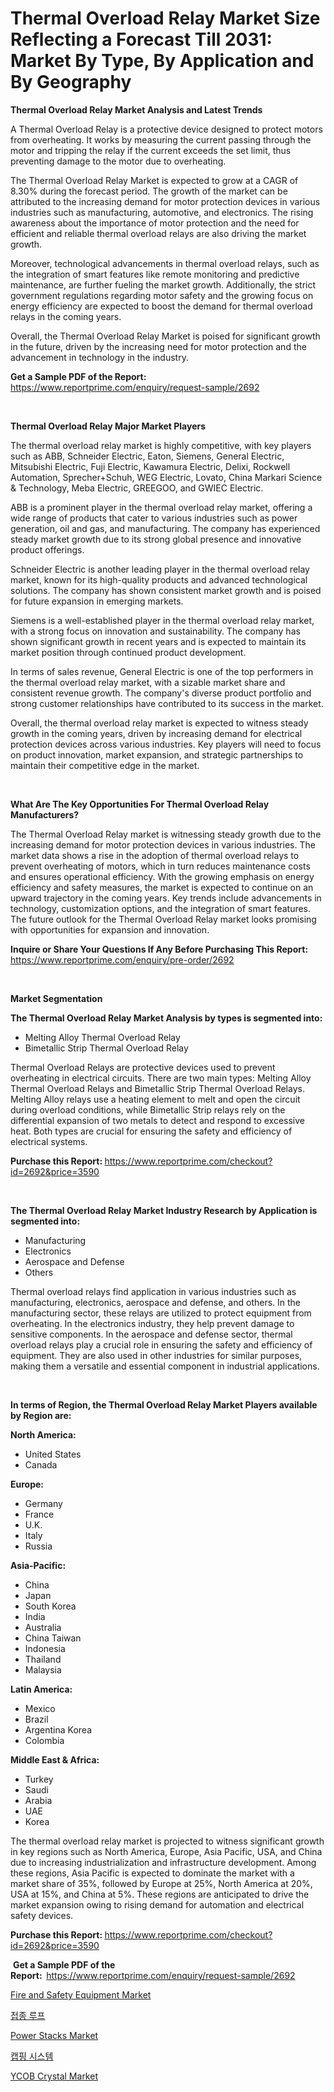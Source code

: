 <p><h1>Thermal Overload Relay Market Size Reflecting a Forecast Till 2031: Market By Type, By Application and By Geography</h1></p><p><strong>Thermal Overload Relay Market Analysis and Latest Trends</strong></p>
<p><p>A Thermal Overload Relay is a protective device designed to protect motors from overheating. It works by measuring the current passing through the motor and tripping the relay if the current exceeds the set limit, thus preventing damage to the motor due to overheating.</p><p>The Thermal Overload Relay Market is expected to grow at a CAGR of 8.30% during the forecast period. The growth of the market can be attributed to the increasing demand for motor protection devices in various industries such as manufacturing, automotive, and electronics. The rising awareness about the importance of motor protection and the need for efficient and reliable thermal overload relays are also driving the market growth.</p><p>Moreover, technological advancements in thermal overload relays, such as the integration of smart features like remote monitoring and predictive maintenance, are further fueling the market growth. Additionally, the strict government regulations regarding motor safety and the growing focus on energy efficiency are expected to boost the demand for thermal overload relays in the coming years.</p><p>Overall, the Thermal Overload Relay Market is poised for significant growth in the future, driven by the increasing need for motor protection and the advancement in technology in the industry.</p></p>
<p><strong>Get a Sample PDF of the Report:&nbsp;</strong> <a href="https://www.reportprime.com/enquiry/request-sample/2692">https://www.reportprime.com/enquiry/request-sample/2692</a></p>
<p>&nbsp;</p>
<p><strong>Thermal Overload Relay Major Market Players</strong></p>
<p><p>The thermal overload relay market is highly competitive, with key players such as ABB, Schneider Electric, Eaton, Siemens, General Electric, Mitsubishi Electric, Fuji Electric, Kawamura Electric, Delixi, Rockwell Automation, Sprecher+Schuh, WEG Electric, Lovato, China Markari Science & Technology, Meba Electric, GREEGOO, and GWIEC Electric.</p><p>ABB is a prominent player in the thermal overload relay market, offering a wide range of products that cater to various industries such as power generation, oil and gas, and manufacturing. The company has experienced steady market growth due to its strong global presence and innovative product offerings.</p><p>Schneider Electric is another leading player in the thermal overload relay market, known for its high-quality products and advanced technological solutions. The company has shown consistent market growth and is poised for future expansion in emerging markets.</p><p>Siemens is a well-established player in the thermal overload relay market, with a strong focus on innovation and sustainability. The company has shown significant growth in recent years and is expected to maintain its market position through continued product development.</p><p>In terms of sales revenue, General Electric is one of the top performers in the thermal overload relay market, with a sizable market share and consistent revenue growth. The company's diverse product portfolio and strong customer relationships have contributed to its success in the market.</p><p>Overall, the thermal overload relay market is expected to witness steady growth in the coming years, driven by increasing demand for electrical protection devices across various industries. Key players will need to focus on product innovation, market expansion, and strategic partnerships to maintain their competitive edge in the market.</p></p>
<p>&nbsp;</p>
<p><strong>What Are The Key Opportunities For Thermal Overload Relay Manufacturers?</strong></p>
<p><p>The Thermal Overload Relay market is witnessing steady growth due to the increasing demand for motor protection devices in various industries. The market data shows a rise in the adoption of thermal overload relays to prevent overheating of motors, which in turn reduces maintenance costs and ensures operational efficiency. With the growing emphasis on energy efficiency and safety measures, the market is expected to continue on an upward trajectory in the coming years. Key trends include advancements in technology, customization options, and the integration of smart features. The future outlook for the Thermal Overload Relay market looks promising with opportunities for expansion and innovation.</p></p>
<p><strong>Inquire or Share Your Questions If Any Before Purchasing This Report:</strong> <a href="https://www.reportprime.com/enquiry/pre-order/2692">https://www.reportprime.com/enquiry/pre-order/2692</a></p>
<p>&nbsp;</p>
<p><strong>Market Segmentation</strong></p>
<p><strong>The Thermal Overload Relay Market Analysis by types is segmented into:</strong></p>
<p><ul><li>Melting Alloy Thermal Overload Relay</li><li>Bimetallic Strip Thermal Overload Relay</li></ul></p>
<p><p>Thermal Overload Relays are protective devices used to prevent overheating in electrical circuits. There are two main types: Melting Alloy Thermal Overload Relays and Bimetallic Strip Thermal Overload Relays. Melting Alloy relays use a heating element to melt and open the circuit during overload conditions, while Bimetallic Strip relays rely on the differential expansion of two metals to detect and respond to excessive heat. Both types are crucial for ensuring the safety and efficiency of electrical systems.</p></p>
<p><strong>Purchase this Report:&nbsp;</strong><a href="https://www.reportprime.com/checkout?id=2692&price=3590">https://www.reportprime.com/checkout?id=2692&price=3590</a></p>
<p>&nbsp;</p>
<p><strong>The Thermal Overload Relay Market Industry Research by Application is segmented into:</strong></p>
<p><ul><li>Manufacturing</li><li>Electronics</li><li>Aerospace and Defense</li><li>Others</li></ul></p>
<p><p>Thermal overload relays find application in various industries such as manufacturing, electronics, aerospace and defense, and others. In the manufacturing sector, these relays are utilized to protect equipment from overheating. In the electronics industry, they help prevent damage to sensitive components. In the aerospace and defense sector, thermal overload relays play a crucial role in ensuring the safety and efficiency of equipment. They are also used in other industries for similar purposes, making them a versatile and essential component in industrial applications.</p></p>
<p>&nbsp;</p>
<p><strong>In terms of Region, the Thermal Overload Relay Market Players available by Region are:</strong></p>
<p>
    <p> <strong> North America: </strong>
        <ul>
            <li>United States</li>
            <li>Canada</li>
        </ul>
        </p> 
    <p> <strong> Europe: </strong>
        <ul>
            <li>Germany</li>
            <li>France</li>
            <li>U.K.</li>
            <li>Italy</li>
            <li>Russia</li>
        </ul>
        </p> 
    <p> <strong> Asia-Pacific: </strong>
        <ul>
            <li>China</li>
            <li>Japan</li>
            <li>South Korea</li>
            <li>India</li>
            <li>Australia</li>
            <li>China Taiwan</li>
            <li>Indonesia</li>
            <li>Thailand</li>
            <li>Malaysia</li>
        </ul>
        </p> 
    <p> <strong> Latin America: </strong>
        <ul>
            <li>Mexico</li>
            <li>Brazil</li>
            <li>Argentina Korea</li>
            <li>Colombia</li>
        </ul>
        </p> 
    <p> <strong> Middle East & Africa: </strong>
        <ul>
            <li>Turkey</li>
            <li>Saudi</li>
            <li>Arabia</li>
            <li>UAE</li>
            <li>Korea</li>
        </ul>
    </p>
    </p>
<p><p>The thermal overload relay market is projected to witness significant growth in key regions such as North America, Europe, Asia Pacific, USA, and China due to increasing industrialization and infrastructure development. Among these regions, Asia Pacific is expected to dominate the market with a market share of 35%, followed by Europe at 25%, North America at 20%, USA at 15%, and China at 5%. These regions are anticipated to drive the market expansion owing to rising demand for automation and electrical safety devices.</p></p>
<p><strong>Purchase this Report: </strong><a href="https://www.reportprime.com/checkout?id=2692&price=3590">https://www.reportprime.com/checkout?id=2692&price=3590</a></p>
<p>&nbsp;<strong>Get a Sample PDF of the Report:&nbsp;&nbsp;</strong><a href="https://www.reportprime.com/enquiry/request-sample/2692">https://www.reportprime.com/enquiry/request-sample/2692</a></p>
<p><strong></strong></p>
<p><p><a href="https://view.publitas.com/reportprime-1/fire-and-safety-equipment-market-size-growth-and-forecast-from-2024-2031/">Fire and Safety Equipment Market</a></p><p><a href="https://github.com/JeromeRtyau89966/Market-Research-Report-List-1/blob/main/173314411418.md">접종 루프</a></p><p><a href="https://github.com/Airanohannonzb68e5pb53oc1/Market-Research-Report-List-1/blob/main/power-stacks-market.md">Power Stacks Market</a></p><p><a href="https://github.com/TimmyMann6767/Market-Research-Report-List-1/blob/main/864949911417.md">캡핑 시스템</a></p><p><a href="https://funky-papaya-cf4.notion.site/YCOB-Crystal-Market-Size-Share-Trends-Analysis-Report-By-Application-Regional-Outlook-Competiti-f2d479868fed41269893486758aaa9f5">YCOB Crystal Market</a></p></p>